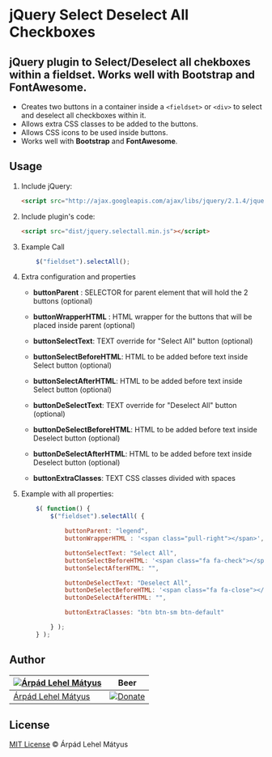 # jQuery Select Deselect All Checkboxes

## jQuery plugin to Select/Deselect all chekboxes within a fieldset. Works well with Bootstrap and FontAwesome.

- Creates two buttons in a container inside a `<fieldset>` or `<div>` to select and deselect all checkboxes within it.
- Allows extra CSS classes to be added to the buttons.
- Allows CSS icons to be used inside buttons.
- Works well with **Bootstrap** and **FontAwesome**.

## Usage

1. Include jQuery:

	```html
	<script src="http://ajax.googleapis.com/ajax/libs/jquery/2.1.4/jquery.min.js"></script>
	```

2. Include plugin's code:

	```html
	<script src="dist/jquery.selectall.min.js"></script>
	```

3. Example Call
	```javascript
		$("fieldset").selectAll();
	```

4. Extra configuration and properties

	- **buttonParent** : SELECTOR for parent element that will hold the 2 buttons (optional)
	- **buttonWrapperHTML** : HTML wrapper for the buttons that will be placed inside parent (optional)

	- **buttonSelectText**: TEXT override for "Select All" button (optional)
	- **buttonSelectBeforeHTML**: HTML to be added before text inside Select button (optional)
	- **buttonSelectAfterHTML**: HTML to be added before text inside Select button (optional)

	- **buttonDeSelectText**: TEXT override for "Deselect All" button (optional)
	- **buttonDeSelectBeforeHTML**: HTML to be added before text inside Deselect button (optional)
	- **buttonDeSelectAfterHTML**: HTML to be added before text inside Deselect button (optional)

	- **buttonExtraClasses**: TEXT CSS classes divided with spaces

5. Example with all properties:

	```javascript
		$( function() {
			$("fieldset").selectAll( {

				buttonParent: "legend",
				buttonWrapperHTML : '<span class="pull-right"></span>',

				buttonSelectText: "Select All",
				buttonSelectBeforeHTML: '<span class="fa fa-check"></span>',
				buttonSelectAfterHTML: "",

				buttonDeSelectText: "Deselect All",
				buttonDeSelectBeforeHTML: '<span class="fa fa-close"></span>',
				buttonDeSelectAfterHTML: "",

				buttonExtraClasses: "btn btn-sm btn-default"

			} );
		} );
	```

## Author

| [![Árpád Lehel Mátyus](http://gravatar.com/avatar/bec2e04f7cb910e360c3a467b21fa363?s=70)](http://lehelmatyus.com)|Beer|
|--------|-------|
|[Árpád Lehel Mátyus](http://lehelmatyus.com) |[![Donate](https://img.shields.io/badge/Donate-PayPal-green.svg)](https://www.paypal.com/cgi-bin/webscr?cmd=_donations&business=matyuslehel%40gmail%2ecom&lc=US&item_name=Buy%20Lehel%20a%20beer%2e&item_number=buy%2dme%2dbeer%2dwebsite&currency_code=USD&bn=PP%2dDonationsBF%3abtn_donate_LG%2egif%3aNonHosted)|

## License

[MIT License](http://mit-license.org/) © Árpád Lehel Mátyus
